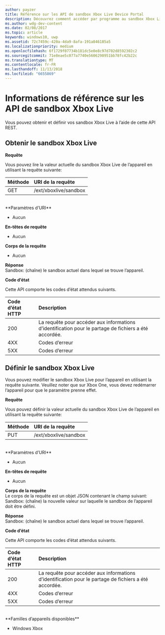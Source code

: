 ```yaml
---
author: payzer
title: Référence sur les API de sandbox Xbox Live Device Portal
description: Découvrez comment accéder par programme au sandbox Xbox Live.
ms.author: wdg-dev-content
ms.date: 02/08/2017
ms.topic: article
keywords: windows10, uwp
ms.assetid: 72c7459c-420a-4da9-8afa-191a846185a5
ms.localizationpriority: medium
ms.openlocfilehash: 6f1729f07734b181dc5e0e8c97d702d8592302c2
ms.sourcegitcommit: 71e8eae5c077a7740e5606298951bb78fc42b22c
ms.translationtype: MT
ms.contentlocale: fr-FR
ms.lasthandoff: 11/13/2018
ms.locfileid: "6655869"
---
```

# <a name="xbox-live-sandbox-api-reference"></a>Informations de référence sur les API de sandbox Xbox Live   
Vous pouvez obtenir et définir vos sandbox Xbox Live à l’aide de cette API REST.

## <a name="get-the-xbox-live-sandbox"></a>Obtenir le sandbox Xbox Live

**Requête**

Vous pouvez lire la valeur actuelle du sandbox Xbox Live de l’appareil en utilisant la requête suivante:

Méthode      | URI de la requête
:------     | :-----
GET | /ext/xboxlive/sandbox
<br />
**Paramètres d’URI**

- Aucun

**En-têtes de requête**

- Aucun

**Corps de la requête**

- Aucun

**Réponse**   
Sandbox: (chaîne) le sandbox actuel dans lequel se trouve l’appareil.   

**Code d’état**

Cette API comporte les codes d’état attendus suivants.

Code d’état HTTP      | Description
:------     | :-----
200 | La requête pour accéder aux informations d’identification pour le partage de fichiers a été accordée.
4XX | Codes d’erreur
5XX | Codes d’erreur

## <a name="set-the-xbox-live-sandbox"></a>Définir le sandbox Xbox Live
Vous pouvez modifier le sandbox Xbox Live pour l’appareil en utilisant la requête suivante. Veuillez noter que sur Xbox One, vous devez redémarrer l’appareil pour que le paramètre prenne effet.

**Requête**

Vous pouvez définir la valeur actuelle du sandbox Xbox Live de l’appareil en utilisant la requête suivante:

Méthode      | URI de la requête
:------     | :-----
PUT | /ext/xboxlive/sandbox
<br />
**Paramètres d’URI**

- Aucun

**En-têtes de requête**

- Aucun

**Corps de la requête**   
Le corps de la requête est un objet JSON contenant le champ suivant:   
Sandbox: (chaîne) la nouvelle valeur sur laquelle le sandbox de l’appareil doit être défini.

**Réponse**   
Sandbox: (chaîne) le sandbox actuel dans lequel se trouve l’appareil.   

**Code d’état**

Cette API comporte les codes d’état attendus suivants.

Code d’état HTTP      | Description
:------     | :-----
200 | La requête pour accéder aux informations d’identification pour le partage de fichiers a été accordée.
4XX | Codes d’erreur
5XX | Codes d’erreur

<br />
**Familles d’appareils disponibles**

* Windows Xbox

